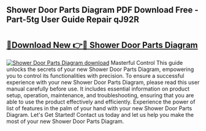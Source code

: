 ## Shower Door Parts Diagram PDF Download Free - Part-5tg User Guide Repair qJ92R

# <h2><a href="http://dfhq38x.blite.top/?on=Shower+Door+Parts+Diagram">🔗Download New 👉🔴 Shower Door Parts Diagram</a></h2>

[![Shower Door Parts Diagram download](https://i.imgur.com/lujVjoI.png)](http://dfhq38x.blite.top/?on=Shower+Door+Parts+Diagram)
Masterful Control This guide unlocks the secrets of your new Shower Door Parts Diagram, empowering you to control its functionalities with precision. To ensure a successful experience with your new Shower Door Parts Diagram, please read this user manual carefully before use. It includes essential information on product setup, operation, maintenance, and troubleshooting, ensuring that you are able to use the product effectively and efficiently. Experience the power of list of features in the palm of your hand with your new Shower Door Parts Diagram. Let's Get Started! Contact us today and let us help you make the most of your new Shower Door Parts Diagram.
